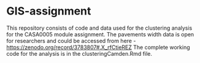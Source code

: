 # GIS-assignment

This repository consists of code and data used for the clustering analysis for the CASA0005 module assignment.
The pavements width data is open for researchers and could be accessed from here - https://zenodo.org/record/3783807#.X_rfCtieREZ
The complete working code for the analysis is in the clusteringCamden.Rmd file.

